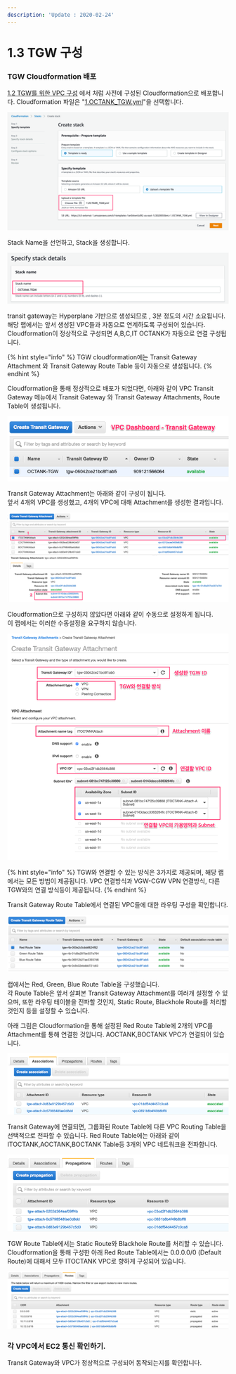 ```yaml
---
description: 'Update : 2020-02-24'
---
```


# 1.3 TGW 구성

### TGW Cloudformation 배포

[1.2 TGW를 위한 VPC 구성](1.2.tgw-vpc.md) 에서 처럼 사전에 구성된 Cloudformation으로 배포합니다. Cloudformation 파일은 "[1.OCTANK\_TGW.yml](https://github.com/whchoi98/TGW_CF/blob/master/1.AOCTANK.yml)"을 선택합니다.

![](../.gitbook/assets/cf_tgw.png)

Stack Name을 선언하고, Stack을 생성합니다.

![](../.gitbook/assets/cf_tgw2.png)

transit gateway는 Hyperplane 기반으로 생성되므로 , 3분 정도의 시간 소요됩니다.  
해당 랩에서는 앞서 생성된 VPC들과 자동으로 연계하도록 구성되어 있습니다.  
Cloudformation이 정상적으로 구성되면 A,B,C,IT OCTANK가 자동으로 연결 구성됩니다.

{% hint style="info" %}
TGW cloudformation에는 Transit Gateway Attachment 와 Transit Gateway Route Table 등이 자동으로 생성됩니다.
{% endhint %}

Cloudformation을 통해 정상적으로 배포가 되었다면, 아래와 같이 VPC Transit Gateway 메뉴에서 Transit Gateway 와 Transit Gateway Attachments, Route Table이 생성됩니다.

![](../.gitbook/assets/transitgateway_check.png)

Transit Gateway Attachment는 아래와 같이 구성이 됩니다.  
앞서 4개의 VPC를 생성했고, 4개의 VPC에 대해 Attachment를 생성한 결과입니다.

![](../.gitbook/assets/transitgateway_check2.png)

Cloudformation으로 구성하지 않았다면 아래와 같이 수동으로 설정하게 됩니다.  
이 랩에서는 이러한 수동설정을 요구하지 않습니다.

![](../.gitbook/assets/transitgateway_check3.png)

{% hint style="info" %}
TGW와 연결할 수 있는 방식은 3가지로 제공되며, 해당 랩에서는 모든 방법이 제공됩니다. VPC 연결방식과 VGW-CGW VPN 연결방식, 다른 TGW와의 연결 방식등이 제공됩니다.
{% endhint %}

Transit Gateway Route Table에서 연결된 VPC들에 대한 라우팅 구성을 확인합니다.

![](../.gitbook/assets/tgw_route_table1.png)

랩에서는 Red, Green, Blue Route Table을 구성했습니다.  
각 Route Table은 앞서 살펴본 Transit Gateway Attachment를 여러개 설정할 수 있으며, 또한 라우팅 테이블을 전파할 것인지, Static Route, Blackhole Route를 처리할 것인지 등을 설정할 수 있습니다.

아래 그림은 Cloudformation을 통해 설정된 Red Route Table에 2개의 VPC를 Attachment를 통해 연결한 것입니다. AOCTANK,BOCTANK VPC가 연결되어 있습니다.

![](../.gitbook/assets/tgw_route_table2.png)

Transit Gateway에 연결되면, 그룹화된 Route Table에 다른 VPC Routing Table을 선택적으로 전파할 수 있습니다. Red Route Table에는 아래와 같이 ITOCTANK,AOCTANK,BOCTANK Table등 3개의 VPC 네트워크을 전파합니다.

![](../.gitbook/assets/tgw_route_table3%20%281%29.png)

TGW Route Table에서는 Static Route와 Blackhole Route를 처리할 수 있습니다.  
Cloudformation을 통해 구성한 아래 Red Route Table에서는 0.0.0.0/0 \(Default Route\)에 대해서 모두 ITOCTANK VPC로 향하게 구성되어 있습니다.

![](../.gitbook/assets/tgw_route_table4.png)

### 각 VPC에서 EC2 통신 확인하기.

Transit Gateway와 VPC가 정상적으로 구성되어 동작되는지를 확인합니다.

